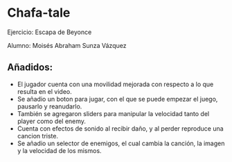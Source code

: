 # Chafa-tale
Ejercicio: Escapa de Beyonce

Alumno: Moisés Abraham Sunza Vázquez

## Añadidos:
- El jugador cuenta con una movilidad mejorada con respecto a lo que resulta en el video.
- Se añadio un boton para jugar, con el que se puede empezar el juego, pausarlo y reanudarlo.
- También se agregaron sliders para manipular la velocidad tanto del player como del enemy.
- Cuenta con efectos de sonido al recibir daño, y al perder reproduce una cancion triste.
- Se añadio un selector de enemigos, el cual cambia la canción, la imagen y la velocidad de los mismos.
